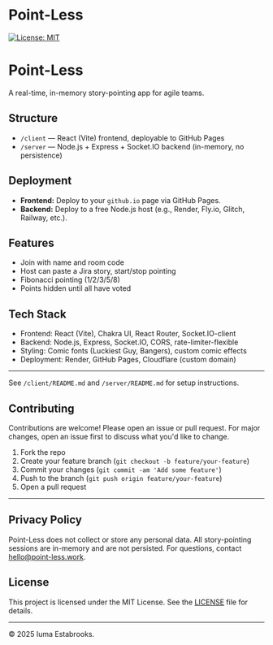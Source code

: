 # Point-Less

[![License: MIT](https://img.shields.io/badge/License-MIT-yellow.svg)](LICENSE)

# Point-Less

A real-time, in-memory story-pointing app for agile teams.

## Structure

- `/client` — React (Vite) frontend, deployable to GitHub Pages
- `/server` — Node.js + Express + Socket.IO backend (in-memory, no persistence)

## Deployment

- **Frontend:** Deploy to your `github.io` page via GitHub Pages.
- **Backend:** Deploy to a free Node.js host (e.g., Render, Fly.io, Glitch, Railway, etc.).

## Features
- Join with name and room code
- Host can paste a Jira story, start/stop pointing
- Fibonacci pointing (1/2/3/5/8)
- Points hidden until all have voted

## Tech Stack

- Frontend: React (Vite), Chakra UI, React Router, Socket.IO-client
- Backend: Node.js, Express, Socket.IO, CORS, rate-limiter-flexible
- Styling: Comic fonts (Luckiest Guy, Bangers), custom comic effects
- Deployment: Render, GitHub Pages, Cloudflare (custom domain)

---

See `/client/README.md` and `/server/README.md` for setup instructions.

## Contributing

Contributions are welcome! Please open an issue or pull request. For major changes, open an issue first to discuss what you'd like to change.

1. Fork the repo
2. Create your feature branch (`git checkout -b feature/your-feature`)
3. Commit your changes (`git commit -am 'Add some feature'`)
4. Push to the branch (`git push origin feature/your-feature`)
5. Open a pull request

---

## Privacy Policy

Point-Less does not collect or store any personal data. All story-pointing sessions are in-memory and are not persisted. For questions, contact [hello@point-less.work](mailto:hello@point-less.work).

## License

This project is licensed under the MIT License. See the [LICENSE](LICENSE) file for details.

---

© 2025 Iuma Estabrooks.